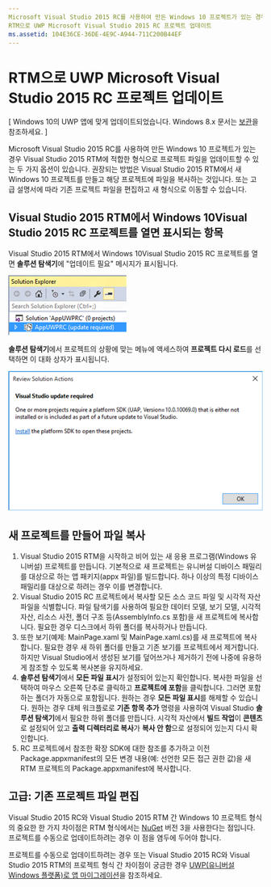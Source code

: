 ```yaml
---
Microsoft Visual Studio 2015 RC를 사용하여 만든 Windows 10 프로젝트가 있는 경우 Visual Studio 2015 RTM에 적합한 형식으로 프로젝트 파일을 업데이트할 수 있는 두 가지 옵션이 있습니다.
RTM으로 UWP Microsoft Visual Studio 2015 RC 프로젝트 업데이트
ms.assetid: 104E36CE-36DE-4E9C-A944-711C200B44EF
---
```


# RTM으로 UWP Microsoft Visual Studio 2015 RC 프로젝트 업데이트

\[ Windows 10의 UWP 앱에 맞게 업데이트되었습니다. Windows 8.x 문서는 [보관](http://go.microsoft.com/fwlink/p/?linkid=619132)을 참조하세요. \]

Microsoft Visual Studio 2015 RC를 사용하여 만든 Windows 10 프로젝트가 있는 경우 Visual Studio 2015 RTM에 적합한 형식으로 프로젝트 파일을 업데이트할 수 있는 두 가지 옵션이 있습니다. 권장되는 방법은 Visual Studio 2015 RTM에서 새 Windows 10 프로젝트를 만들고 해당 프로젝트에 파일을 복사하는 것입니다. 또는 고급 설명서에 따라 기존 프로젝트 파일을 편집하고 새 형식으로 이동할 수 있습니다.

## Visual Studio 2015 RTM에서 Windows 10Visual Studio 2015 RC 프로젝트를 열면 표시되는 항목

Visual Studio 2015 RTM에서 Windows 10Visual Studio 2015 RC 프로젝트를 열면 **솔루션 탐색기**에 "업데이트 필요" 메시지가 표시됩니다.

![업데이트 필요](images/vsrc-to-rtm/solution-explorer.png)

**솔루션 탐색기**에서 프로젝트의 상황에 맞는 메뉴에 액세스하여 **프로젝트 다시 로드**를 선택하면 이 대화 상자가 표시됩니다.

![Visual Studio 업데이트 필요](images/vsrc-to-rtm/reload-project.png)

## 새 프로젝트를 만들어 파일 복사

1.  Visual Studio 2015 RTM을 시작하고 비어 있는 새 응용 프로그램(Windows 유니버설) 프로젝트를 만듭니다. 기본적으로 새 프로젝트는 유니버설 디바이스 패밀리를 대상으로 하는 앱 패키지(appx 파일)를 빌드합니다. 하나 이상의 특정 디바이스 패밀리를 대상으로 하려는 경우 이를 변경합니다.
2.  Visual Studio 2015 RC 프로젝트에서 복사할 모든 소스 코드 파일 및 시각적 자산 파일을 식별합니다. 파일 탐색기를 사용하여 필요한 데이터 모델, 보기 모델, 시각적 자산, 리소스 사전, 폴더 구조 등(AssemblyInfo.cs 포함)을 새 프로젝트에 복사합니다. 필요한 경우 디스크에서 하위 폴더를 복사하거나 만듭니다.
3.  또한 보기(예제: MainPage.xaml 및 MainPage.xaml.cs)를 새 프로젝트에 복사합니다. 필요한 경우 새 하위 폴더를 만들고 기존 보기를 프로젝트에서 제거합니다. 하지만 Visual Studio에서 생성된 보기를 덮어쓰거나 제거하기 전에 나중에 유용하게 참조할 수 있도록 복사본을 유지하세요.
4.  **솔루션 탐색기**에서 **모든 파일 표시**가 설정되어 있는지 확인합니다. 복사한 파일을 선택하여 마우스 오른쪽 단추로 클릭하고 **프로젝트에 포함**을 클릭합니다. 그러면 포함하는 폴더가 자동으로 포함됩니다. 원하는 경우 **모든 파일 표시**를 해제할 수 있습니다. 원하는 경우 대체 워크플로로 **기존 항목 추가** 명령을 사용하여 Visual Studio **솔루션 탐색기**에서 필요한 하위 폴더를 만듭니다. 시각적 자산에서 **빌드 작업**이 **콘텐츠**로 설정되어 있고 **출력 디렉터리로 복사**가 **복사 안 함**으로 설정되어 있는지 다시 확인합니다.
5.  RC 프로젝트에서 참조한 확장 SDK에 대한 참조를 추가하고 이전 Package.appxmanifest의 모든 변경 내용(예: 선언한 모든 접근 권한 값)을 새 RTM 프로젝트의 Package.appxmanifest에 복사합니다.

## 고급: 기존 프로젝트 파일 편집

Visual Studio 2015 RC와 Visual Studio 2015 RTM 간 Windows 10 프로젝트 형식의 중요한 한 가지 차이점은 RTM 형식에서는 [NuGet](http://docs.nuget.org/) 버전 3을 사용한다는 점입니다. 프로젝트를 수동으로 업데이트하려는 경우 이 점을 염두에 두어야 합니다.

프로젝트를 수동으로 업데이트하려는 경우 또는 Visual Studio 2015 RC와 Visual Studio 2015 RTM의 프로젝트 형식 간 차이점이 궁금한 경우 [UWP(유니버설 Windows 플랫폼)로 앱 마이그레이션](http://msdn.microsoft.com/library/mt148501.aspx)을 참조하세요.



<!--HONumber=Mar16_HO1-->



